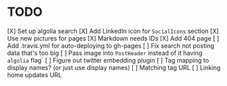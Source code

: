 # TODO

[X] Set up algolia search
[X] Add LinkedIn icon for `SocialIcons` section
[X] Use new pictures for pages
[X] Markdown needs IDs
[X] Add 404 page
[ ] Add .travis.yml for auto-deploying to gh-pages
[ ] Fix search not posting data that's too big
[ ] Pass image into `PostHeader` instead of it having `algolia` flag`
[ ] Figure out twitter embedding plugin
[ ] Tag mapping to display names? (or just use display names)
[ ] Matching tag URL
[ ] Linking home updates URL
